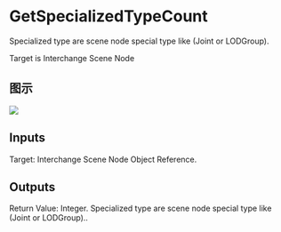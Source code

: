 # GetSpecializedTypeCount

Specialized type are scene node special type like (Joint or LODGroup).

Target is Interchange Scene Node

## 图示

![]($-20221218-19325484.png)

## Inputs

Target: Interchange Scene Node Object Reference.  

## Outputs

Return Value: Integer. Specialized type are scene node special type like (Joint or LODGroup)..

